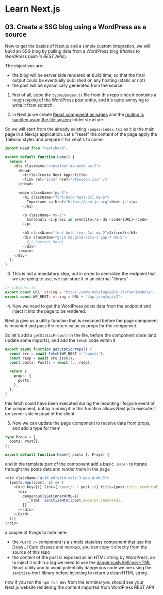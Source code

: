 # Learn Next.js

## 03. Create a SSG blog using a WordPress as a source

Now to get the basics of Next.js and a simple custom integration, we will build an SSG blog by pulling data from a WordPress blog (_thanks to WordPress built-in REST APIs_).

The objectives are:

- the blog will be server side rendered at build time, so that the final output could be eventually published on any hosting (static or not)
- the post will be dynamically generated from the source

1. first of all, copy the `types/pages.ts` file from this repo since it contains a rough typing of the WordPress post entity, and it's quite annoying to write it from scratch.

2. In Next.js we create [React component as pages](https://nextjs.org/docs/basic-features/pages) and the [routing is handled using the file system](https://nextjs.org/docs/routing/introduction) folder structure.

So we will start from the already existing `/pages/index.tsx` as it is the main page in a Next.js application. Let's "reset" the content of the page apply the Tailwind styles and prepare it for what's to come:

```typescript
import Head from "next/head";

export default function Home() {
  return (
    <div className="container mx-auto py-5">
      <Head>
        <title>Create Next App</title>
        <link rel="icon" href="/favicon.ico" />
      </Head>

      <main className="py-5">
        <h1 className="font-bold text-3xl my-5">
          Impariamo <a href="https://nextjs.org">Next.js!</a>
        </h1>

        <p className="my-2">
          Contenuti <i>presi in prestito</i> da <code>{URL}</code>
        </p>

        <h3 className="font-bold text-2xl my-2">Articoli</h3>
        <div className="grid md:grid-cols-3 gap-4 mb-5">
          {// Content here}
        </div>
      </main>
    </div>
  );
}
```

3. This is not a mandatory step, but in order to centralize the endpoint that we are going to use, we can store it in an internal "library"

```typescript
// libs/url.ts
export const URL: string = "https://www.moholepeople.it/fuorimohole";
export const WP_REST: string = URL + "/wp-json/wp/v2";
```

4. Now we need to get the WordPress posts data from the endpoint and inject it into the page to be rendered.

Next.js give us a utility function that is executed before the page component is mounted and pass the return value as props for the component.

So let's add a `getStaticProps()` in the file, before the component code (and update some imports), and add the `fetch` code within it

```typescript
export async function getStaticProps() {
  const src = await fetch(WP_REST + "/posts");
  const resp = await src.json();
  const posts: Post[] = await [...resp];

  return {
    props: {
      posts,
    },
  };
}
```

this fetch could have been executed during the mounting lifecycle event of the component, but by running it in this function allows Next.js to execute it on server side instead of the client.

5. Now we can update the page component to receive data from props, and add a type for them

```typescript
type Props = {
  posts: Post[];
};

export default function Home({ posts }: Props) {
```

and in the template part of the component add a basic `.map()` to iterate throught the posts data and render them in the page

```typescript
<div className="grid md:grid-cols-3 gap-4 mb-5">
  {posts.map((post, i) => (
    <Card key={i} link={"/post/" + post.id} title={post.title.rendered}>
      <div
        dangerouslySetInnerHTML={{
          __html: sanitizeHtml(post.excerpt.rendered),
        }}
      ></div>
    </Card>
  ))}
</div>
```

a couple of things to note here:

- the `<Card />` component is a simple stateless component that use the DaisyUI Card classes and markup, you can copy it directly from the source of this repo
- the content of the post is exposed as an HTML string by WordPress, so to inject it within a tag we need to use the [dangerouslySetInnerHTML](https://reactjs.org/docs/dom-elements.html#dangerouslysetinnerhtml) React utility and to avoid potentially dangerous code we are using the `sanitize-html` library before injecting to return a clean HTML string

now if you run the `npm run dev` from the terminal you should see your Next.js website rendering the content imported from WordPress REST API!
